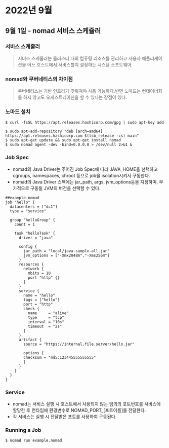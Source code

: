 # 2022년 9월
## 9월 1일 - nomad 서비스 스케쥴러
### 서비스 스케줄러
> 서비스 스케줄러는 클러스터 내의 컴퓨팅 리소스를 관리하고 사용자 애플리케이션을 어느 호스트에서 서비스할지 결정하는 시스템 소프트웨어
### nomad와 쿠버네티스의 차이점
> 쿠버네티스는 기반 인프라가 갖춰져야 사용 가능하다.반면 노마드는 컨테이너화를 하지 않고도 오케스트레이션을 할 수 있다는 장점이 있다.
### 노마드 설치
```shell
$ curl -fsSL https://apt.releases.hashicorp.com/gpg | sudo apt-key add -
$ sudo apt-add-repository "deb [arch=amd64] https://apt.releases.hashicorp.com $(lsb_release -cs) main"
$ sudo apt-get update && sudo apt-get install nomad
$ sudo nomad agent -dev -bind=0.0.0.0 > /dev/null 2>&1 &
```
### Job Spec
- nomad의 Java Driver는 주어진 Job Spec에 따라 JAVA_HOME을 선택하고 cgroups, namespaces, chroot 등으로 job을 isolation시켜서 구동한다.
- nomad의 Java Driver 스펙에는 jar_path, args, jvm_options등을 지정하며, 부가적으로 구동될 JVM의 버전을 선택할 수 있다.
```shell
##example.nomad
job "hello" {
  datacenters = ["dc1"]
  type = "service"
  
  group "helloGroup" {
    count = 1

    task "helloTask" {
      driver = "java"

      config {
        jar_path = "local/java-sample-all.jar"
        jvm_options = ["-Xmx2048m","-Xms256m"]
      }
      resources {
        network {
          mbits = 10
          port "http" {}
        }
      }
      service {
        name = "hello"
        tags = ["hello"]
        port = "http"
        check {
          name     = "alive"
          type     = "tcp"
          interval = "10s"
          timeout  = "2s"
        }
      }
      artifact {
        source = "https://internal.file.server/hello.jar"

        options {
        checksum = "md5:123445555555555"
        }
      }
    }
  }
}
```

### Service
- nomad는 서비스 실행 시 호스트에서 사용되지 않는 임의의 포트번호를 서비스에 할당한 후 런타임에 환경변수로 NOMAD_PORT_[포트이름]를 전달한다. 
- 각 서비스는 실행 시 전달받은 포트를 사용하여 구동된다.

### Running a Job
```shell
$ nomad run example.nomad
```